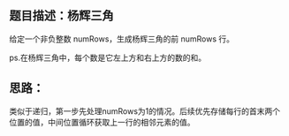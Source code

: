 ## 题目描述：杨辉三角
给定一个非负整数 numRows，生成杨辉三角的前 numRows 行。

ps.在杨辉三角中，每个数是它左上方和右上方的数的和。

## 思路：
类似于递归，第一步先处理numRows为1的情况。后续优先存储每行的首末两个位置的值，中间位置循环获取上一行的相邻元素的值。
